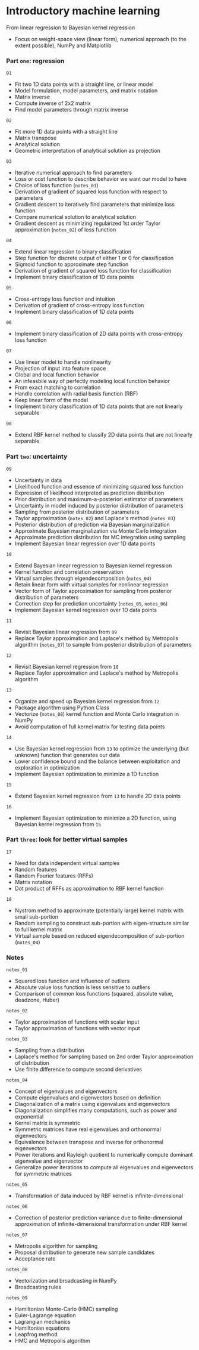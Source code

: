 # Introductory machine learning

From linear regression to Bayesian kernel regression
* Focus on weight-space view (linear form), numerical approach (to the extent possible), NumPy and Matplotlib

### Part `one`: regression

`01`
* Fit two 1D data points with a straight line, or linear model
* Model formulation, model parameters, and matrix notation
* Matrix inverse
* Compute inverse of 2x2 matrix
* Find model parameters through matrix inverse

`02`
* Fit more 1D data points with a straight line
* Matrix transpose
* Analytical solution
* Geometric interpretation of analytical solution as projection

`03`
* Iterative numerical approach to find parameters
* Loss or cost function to describe behavior we want our model to have
* Choice of loss function (`notes_01`)
* Derivation of gradient of squared loss function with respect to parameters
* Gradient descent to iteratively find parameters that minimize loss function
* Compare numerical solution to analytical solution
* Gradient descent as minimizing regularized 1st order Taylor approximation (`notes_02`) of loss function

`04`
* Extend linear regression to binary classification
* Step function for discrete output of either 1 or 0 for classification
* Sigmoid function to approximate step function
* Derivation of gradient of squared loss function for classification
* Implement binary classification of 1D data points

`05`
* Cross-entropy loss function and intuition
* Derivation of gradient of cross-entropy loss function
* Implement binary classification of 1D data points

`06`
* Implement binary classification of 2D data points with cross-entropy loss function

`07`
* Use linear model to handle nonlinearity
* Projection of input into feature space
* Global and local function behavior
* An infeasbile way of perfectly modeling local function behavior
* From exact matching to correlation
* Handle correlation with radial basis function (RBF)
* Keep linear form of the model
* Implement binary classification of 1D data points that are not linearly separable

`08`
* Extend RBF kernel method to classify 2D data points that are not linearly separable

### Part `two`: uncertainty

`09`
* Uncertainty in data
* Likelihood function and essence of minimizing squared loss function
* Expression of likelihood interpreted as prediction distribution
* Prior distribution and maximum-a-posteriori estimator of parameters
* Uncertainty in model induced by posterior distribution of parameters
* Sampling from posterior distribution of parameters
* Taylor approximation (`notes_02`) and Laplace's method (`notes_03`)
* Posterior distribution of prediction via Bayesian marginalization
* Approximate Bayesian marginalization via Monte Carlo integration
* Approximate prediction distribution for MC integration using sampling
* Implement Bayesian linear regression over 1D data points

`10`
* Extend Bayesian linear regression to Bayesian kernel regression
* Kernel function and correlation preservation
* Virtual samples through eigendecomposition (`notes_04`)
* Retain linear form with virtual samples for nonlinear regression
* Vector form of Taylor approximation for sampling from posterior distribution of parameters
* Correction step for prediction uncertainty (`notes_05`, `notes_06`)
* Implement Bayesian kernel regression over 1D data points

`11`
* Revisit Bayesian linear regression from `09`
* Replace Taylor approximation and Laplace's method by Metropolis algorithm (`notes_07`) to sample from posterior distribution of parameters

`12`
* Revisit Bayesian kernel regression from `10`
* Replace Taylor approximation and Laplace's method by Metropolis algorithm

`13`
* Organize and speed up Bayesian kernel regression from `12`
* Package algorithm using Python Class
* Vectorize (`notes_08`) kernel function and Monte Carlo integration in NumPy
* Avoid computation of full kernel matrix for testing data points

`14`
* Use Bayesian kernel regression from `13` to optimize the underlying (but unknown) function that generates our data
* Lower confidence bound and the balance between exploitation and exploration in optimization
* Implement Bayesian optimization to minimize a 1D function

`15`
* Extend Bayesian kernel regression from `13` to handle 2D data points

`16`
* Implement Bayesian optimization to minimize a 2D function, using Bayesian kernel regression from `15`

### Part `three`: look for better virtual samples

`17`
* Need for data independent virtual samples
* Random features
* Random Fourier features (RFFs)
* Matrix notation
* Dot product of RFFs as approximation to RBF kernel function

`18`
* Nystrom method to approximate (potentially large) kernel matrix with small sub-portion
* Random sampling to construct sub-portion with eigen-structure similar to full kernel matrix
* Virtual sample based on reduced eigendecomposition of sub-portion (`notes_04`)
  
### Notes

`notes_01`
* Squared loss function and influence of outliers
* Absolute value loss function is less sensitive to outliers
* Comparison of common loss functions (squared, absolute value, deadzone, Huber)

`notes_02`
* Taylor approximation of functions with scalar input
* Taylor approximation of functions with vector input

`notes_03`
* Sampling from a distribution
* Laplace's method for sampling based on 2nd order Taylor approximation of distribution
* Use finite difference to compute second derivatives

`notes_04`
* Concept of eigenvalues and eigenvectors
* Compute eigenvalues and eigenvectors based on definition
* Diagonalization of a matrix using eigenvalues and eigenvectors
* Diagonalization simplifies many computations, such as power and exponential
* Kernel matrix is symmetric
* Symmetric matrices have real eigenvalues and orthonormal eigenvectors
* Equivalence between transpose and inverse for orthonormal eigenvectors
* Power iterations and Rayleigh quotient to numerically compute dominant eigenvalue and eigenvector
* Generalize power iterations to compute all eigenvalues and eigenvectors for symmetric matrices

`notes_05`
* Transformation of data induced by RBF kernel is infinite-dimensional

`notes_06`
* Correction of posterior prediction variance due to finite-dimensional approximation of infinite-dimensional transformation under RBF kernel

`notes_07`
* Metropolis algorithm for sampling
* Proposal distribution to generate new sample candidates
* Acceptance rate

`notes_08`
* Vectorization and broadcasting in NumPy
* Broadcasting rules

`notes_09`
* Hamiltonian Monte-Carlo (HMC) sampling
* Euler-Lagrange equation
* Lagrangian mechanics
* Hamiltonian equations
* Leapfrog method
* HMC and Metropolis algorithm
